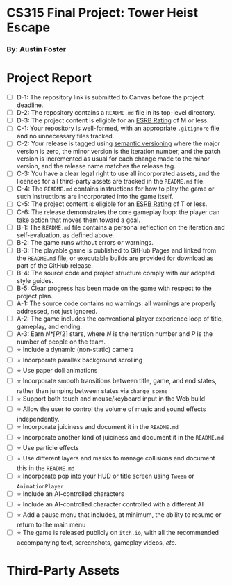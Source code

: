 # CS315 Final Project: Tower Heist Escape
### By: Austin Foster


# Project Report

- [ ] D-1: The repository link is submitted to Canvas before the project deadline.
- [ ] D-2: The repository contains a <code>README.md</code> file in its top-level directory.
- [ ] D-3: The project content is eligible for an <a href="https://www.esrb.org/ratings-guide/">ESRB Rating</a> of M or less.
- [ ] C-1: Your repository is well-formed, with an appropriate <code>.gitignore</code> file and no unnecessary files tracked.
- [ ] C-2: Your release is tagged using <a href="https://semver.org/">semantic versioning</a> where the major version is zero, the minor version is the iteration number, and the patch version is incremented as usual for each change made to the minor version, and the release name matches the release tag.
- [ ] C-3: You have a clear legal right to use all incorporated assets, and the licenses for all third-party assets are tracked in the <code>README.md</code> file.
- [ ] C-4: The <code>README.md</code> contains instructions for how to play the game or such instructions are incorporated into the game itself.
- [ ] C-5: The project content is eligible for an <a href="https://www.esrb.org/ratings-guide/">ESRB Rating</a> of T or less.
- [ ] C-6: The release demonstrates the core gameplay loop: the player can take action that moves them toward a goal.
- [ ] B-1: The <code>README.md</code> file contains a personal reflection on the iteration and self-evaluation, as defined above.
- [ ] B-2: The game runs without errors or warnings.
- [ ] B-3: The playable game is published to GitHub Pages and linked from the <code>README.md</code> file, or executable builds are provided for download as part of the GitHub release.
- [ ] B-4: The source code and project structure comply with our adopted style guides.
- [ ] B-5: Clear progress has been made on the game with respect to the project plan.
- [ ] A-1: The source code contains no warnings: all warnings are properly addressed, not just ignored.
- [ ] A-2: The game includes the conventional player experience loop of title, gameplay, and ending.
- [ ] A-3: Earn <em>N</em>*&lceil;<em>P</em>/2&rceil; stars, where <em>N</em> is the iteration number and <em>P</em> is the number of people on the team.
- [ ] ⭐ Include a dynamic (non-static) camera
- [ ] ⭐ Incorporate parallax background scrolling
- [ ] ⭐ Use paper doll animations
- [ ] ⭐ Incorporate smooth transitions between title, game, and end states, rather than jumping between states via <code>change_scene</code>
- [ ] ⭐ Support both touch and mouse/keyboard input in the Web build
- [ ] ⭐ Allow the user to control the volume of music and sound effects independently.
- [ ] ⭐ Incorporate juiciness and document it in the <code>README.md</code>
- [ ] ⭐ Incorporate another kind of juiciness and document it in the <code>README.md</code>
- [ ] ⭐ Use particle effects
- [ ] ⭐ Use different layers and masks to manage collisions and document this in the <code>README.md</code>
- [ ] ⭐ Incorporate pop into your HUD or title screen using <code>Tween</code> or <code>AnimationPlayer</code>
- [ ] ⭐ Include an AI-controlled characters
- [ ] ⭐ Include an AI-controlled character controlled with a different AI
- [ ] ⭐ Add a pause menu that includes, at minimum, the ability to resume or return to the main menu
- [ ] ⭐ The game is released publicly on <code>itch.io</code>, with all the recommended accompanying text, screenshots, gameplay videos, <i>etc.</i>

# Third-Party Assets